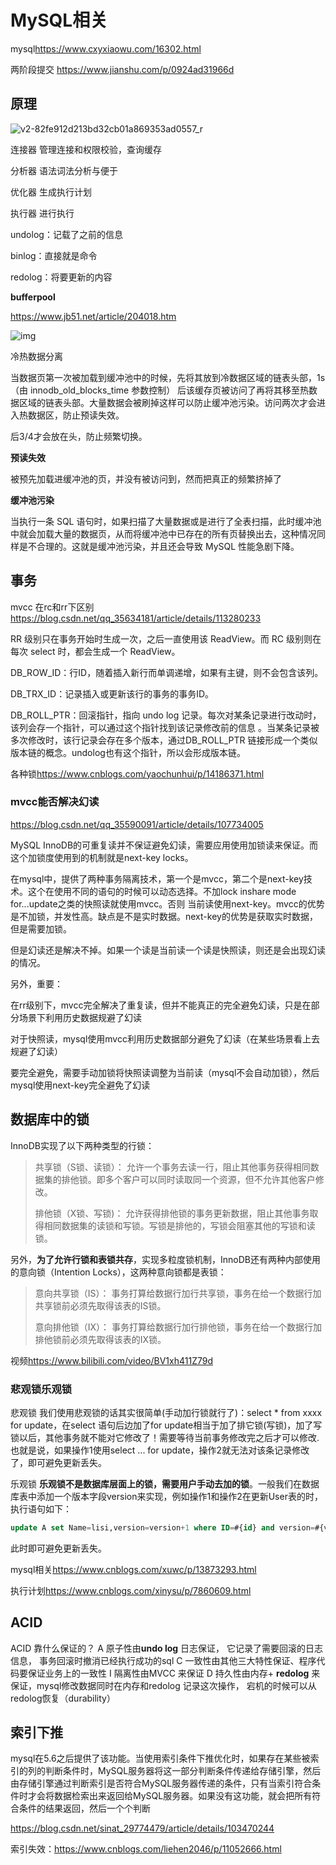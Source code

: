 # MySQL相关

mysql<https://www.cxyxiaowu.com/16302.html>

两阶段提交 <https://www.jianshu.com/p/0924ad31966d>

## 原理

![v2-82fe912d213bd32cb01a869353ad0557_r](https://i.imgur.com/asHB2dx.jpg)

连接器 管理连接和权限校验，查询缓存

分析器 语法词法分析与便于

优化器 生成执行计划

执行器 进行执行

undolog：记载了之前的信息

binlog：直接就是命令

redolog：将要更新的内容

**bufferpool**

https://www.jb51.net/article/204018.htm

![img](https://img.jbzj.com/file_images/article/202101/2021113115956301.png?20210131203)

冷热数据分离

当数据页第一次被加载到缓冲池中的时候，先将其放到冷数据区域的链表头部，1s（由 innodb_old_blocks_time 参数控制） 后该缓存页被访问了再将其移至热数据区域的链表头部。大量数据会被刷掉这样可以防止缓冲池污染。访问两次才会进入热数据区，防止预读失效。

后3/4才会放在头，防止频繁切换。

**预读失效**

被预先加载进缓冲池的页，并没有被访问到，然而把真正的频繁挤掉了

**缓冲池污染** 

当执行一条 SQL 语句时，如果扫描了大量数据或是进行了全表扫描，此时缓冲池中就会加载大量的数据页，从而将缓冲池中已存在的所有页替换出去，这种情况同样是不合理的。这就是缓冲池污染，并且还会导致 MySQL 性能急剧下降。



## 事务

mvcc 在rc和rr下区别<https://blog.csdn.net/qq_35634181/article/details/113280233>

RR 级别只在事务开始时生成一次，之后一直使用该 ReadView。而 RC 级别则在每次 select 时，都会生成一个 ReadView。

DB_ROW_ID：行ID，随着插入新行而单调递增，如果有主键，则不会包含该列。

DB_TRX_ID：记录插入或更新该行的事务的事务ID。

DB_ROLL_PTR：回滚指针，指向 undo log 记录。每次对某条记录进行改动时，该列会存一个指针，可以通过这个指针找到该记录修改前的信息 。当某条记录被多次修改时，该行记录会存在多个版本，通过DB_ROLL_PTR 链接形成一个类似版本链的概念。undolog也有这个指针，所以会形成版本链。

各种锁<https://www.cnblogs.com/yaochunhui/p/14186371.html>



### mvcc能否解决幻读

 <https://blog.csdn.net/qq_35590091/article/details/107734005>


MySQL InnoDB的可重复读并不保证避免幻读，需要应用使用加锁读来保证。而这个加锁度使用到的机制就是next-key locks。

在mysql中，提供了两种事务隔离技术，第一个是mvcc，第二个是next-key技术。这个在使用不同的语句的时候可以动态选择。不加lock inshare mode for...update之类的快照读就使用mvcc。否则 当前读使用next-key。mvcc的优势是不加锁，并发性高。缺点是不是实时数据。next-key的优势是获取实时数据，但是需要加锁。

但是幻读还是解决不掉。如果一个读是当前读一个读是快照读，则还是会出现幻读的情况。

另外，重要：

在rr级别下，mvcc完全解决了重复读，但并不能真正的完全避免幻读，只是在部分场景下利用历史数据规避了幻读

对于快照读，mysql使用mvcc利用历史数据部分避免了幻读（在某些场景看上去规避了幻读）

要完全避免，需要手动加锁将快照读调整为当前读（mysql不会自动加锁），然后mysql使用next-key完全避免了幻读



## 数据库中的锁


InnoDB实现了以下两种类型的行锁：

> 共享锁（S锁、读锁）： 允许一个事务去读一行，阻止其他事务获得相同数据集的排他锁。即多个客户可以同时读取同一个资源，但不允许其他客户修改。
> 
> 排他锁（X锁、写锁)： 允许获得排他锁的事务更新数据，阻止其他事务取得相同数据集的读锁和写锁。写锁是排他的，写锁会阻塞其他的写锁和读锁。


另外，**为了允许行锁和表锁共存**，实现多粒度锁机制，InnoDB还有两种内部使用的意向锁（Intention Locks），这两种意向锁都是表锁：

> 意向共享锁（IS）： 事务打算给数据行加行共享锁，事务在给一个数据行加共享锁前必须先取得该表的IS锁。
>
> 意向排他锁（IX）： 事务打算给数据行加行排他锁，事务在给一个数据行加排他锁前必须先取得该表的IX锁。



视频<https://www.bilibili.com/video/BV1xh411Z79d>

### 悲观锁乐观锁

悲观锁
		我们使用悲观锁的话其实很简单(手动加行锁就行了)：select * from xxxx for update，在select 语句后边加了for update相当于加了排它锁(写锁)，加了写锁以后，其他事务就不能对它修改了！需要等待当前事务修改完之后才可以修改.也就是说，如果操作1使用select ... for update，操作2就无法对该条记录修改了，即可避免更新丢失。

乐观锁
		**乐观锁不是数据库层面上的锁，需要用户手动去加的锁**。一般我们在数据库表中添加一个版本字段version来实现，例如操作1和操作2在更新User表的时，执行语句如下：

```sql
update A set Name=lisi,version=version+1 where ID=#{id} and version=#{version}，
```


此时即可避免更新丢失。



mysql相关<https://www.cnblogs.com/xuwc/p/13873293.html>

执行计划<https://www.cnblogs.com/xinysu/p/7860609.html>



## ACID

ACID 靠什么保证的？
A 原子性由**undo log** 日志保证， 它记录了需要回滚的日志信息， 事务回滚时撤消已经执行成功的sql
C 一致性由其他三大特性保证、程序代码要保证业务上的一致性
I 隔离性由MVCC 来保证
D 持久性由内存+ **redolog** 来保证，mysql修改数据同时在内存和redolog 记录这次操作， 宕机的时候可以从redolog恢复（durability）

## 索引下推

mysql在5.6之后提供了该功能。当使用索引条件下推优化时，如果存在某些被索引的列的判断条件时，MySQL服务器将这一部分判断条件传递给存储引擎，然后由存储引擎通过判断索引是否符合MySQL服务器传递的条件，只有当索引符合条件时才会将数据检索出来返回给MySQL服务器。如果没有这功能，就会把所有符合条件的结果返回，然后一个个判断

https://blog.csdn.net/sinat_29774479/article/details/103470244

索引失效：<https://www.cnblogs.com/liehen2046/p/11052666.html>



